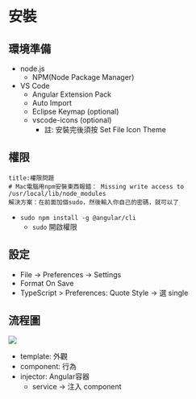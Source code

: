 # 安裝
## 環境準備
- node.js
	- NPM(Node Package Manager)
- VS Code
	-  Angular Extension Pack
	-  Auto Import
	-  Eclipse Keymap (optional)
	-  vscode-icons (optional)
		-  註: 安裝完後須按 Set File Icon Theme

## 權限
```ad-bug
title:權限問題
# Mac電腦用npm安裝東西報錯： Missing write access to /usr/local/lib/node_modules
解決方案：在前面加個sudo，然後輸入你自己的密碼，就可以了
```
- `sudo npm install -g @angular/cli` 
	- `sudo` 開啟權限

## 設定  
- File → Preferences → Settings
- Format On Save
- TypeScript > Preferences: Quote Style → 選 single

## 流程圖
![](https://camo.githubusercontent.com/05afd5bdc39a39ad90d3ce4ffc0ba94a386c2d2bbf8765ada902f5440bcf6162/68747470733a2f2f616e67756c61722e696f2f67656e6572617465642f696d616765732f67756964652f6172636869746563747572652f6f76657276696577322e706e67)
- template: 外觀
- component: 行為
- injector: Angular容器
	- service → 注入 component
